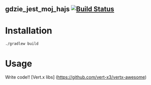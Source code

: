 gdzie_jest_moj_hajs [![Build Status](https://travis-ci.org/kamrar/GJMH.svg?branch=master)](https://travis-ci.org/kamrar/GJMH)
------------

# Installation

```
./gradlew build
```

# Usage

Write code!!
[Vert.x libs] (https://github.com/vert-x3/vertx-awesome)
